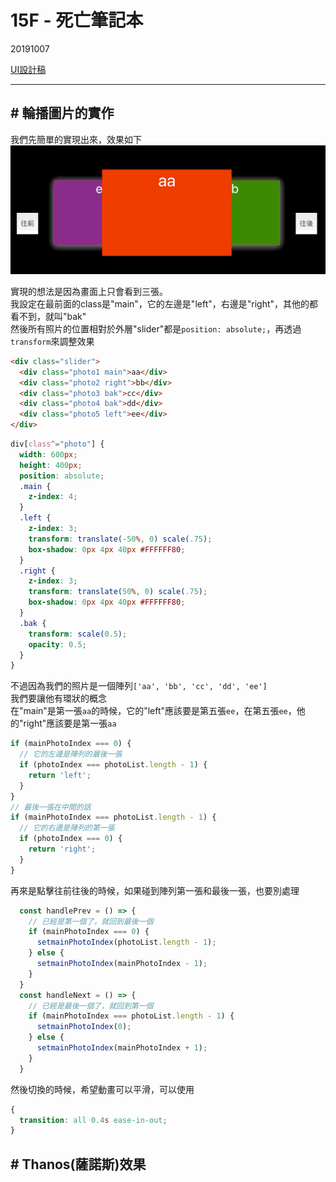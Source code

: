 # 15F - 死亡筆記本

20191007


[UI設計稿](https://xd.adobe.com/spec/ab354ac3-8cd5-4956-6b2a-236f45b381ca-dd04/)

---

## # 輪播圖片的實作

我們先簡單的實現出來，效果如下
![輪播效果](./imgs/輪播效果.gif)

實現的想法是因為畫面上只會看到三張。    
我設定在最前面的class是"main"，它的左邊是"left"，右邊是"right"，其他的都看不到，就叫"bak"    
然後所有照片的位置相對於外層"slider"都是`position: absolute;`，再透過`transform`來調整效果

```html
<div class="slider">
  <div class="photo1 main">aa</div>
  <div class="photo2 right">bb</div>
  <div class="photo3 bak">cc</div>
  <div class="photo4 bak">dd</div>
  <div class="photo5 left">ee</div>
</div>
```

```scss
div[class^="photo"] {
  width: 600px;
  height: 400px;
  position: absolute;
  .main {
    z-index: 4;
  }
  .left {
    z-index: 3;
    transform: translate(-50%, 0) scale(.75);
    box-shadow: 0px 4px 40px #FFFFFF80;
  }
  .right {
    z-index: 3;
    transform: translate(50%, 0) scale(.75);
    box-shadow: 0px 4px 40px #FFFFFF80;
  }
  .bak {
    transform: scale(0.5);
    opacity: 0.5;
  }
}
```



不過因為我們的照片是一個陣列`['aa', 'bb', 'cc', 'dd', 'ee']`     
我們要讓他有環狀的概念    
在"main"是第一張`aa`的時候，它的"left"應該要是第五張`ee`，在第五張`ee`，他的"right"應該要是第一張`aa`    

```js
if (mainPhotoIndex === 0) {
  // 它的左邊是陣列的最後一張
  if (photoIndex === photoList.length - 1) {
    return 'left';
  }
}
// 最後一張在中間的話
if (mainPhotoIndex === photoList.length - 1) {
  // 它的右邊是陣列的第一張
  if (photoIndex === 0) {
    return 'right';
  }
}
```

再來是點擊往前往後的時候，如果碰到陣列第一張和最後一張，也要別處理
```js
  const handlePrev = () => {
    // 已經是第一個了，就回到最後一個
    if (mainPhotoIndex === 0) {
      setmainPhotoIndex(photoList.length - 1);
    } else {
      setmainPhotoIndex(mainPhotoIndex - 1);
    }
  }
  const handleNext = () => {
    // 已經是最後一個了，就回到第一個
    if (mainPhotoIndex === photoList.length - 1) {
      setmainPhotoIndex(0);
    } else {
      setmainPhotoIndex(mainPhotoIndex + 1);
    }
  }
```

然後切換的時候，希望動畫可以平滑，可以使用
```scss
{
  transition: all 0.4s ease-in-out;
}
```

## # Thanos(薩諾斯)效果    

